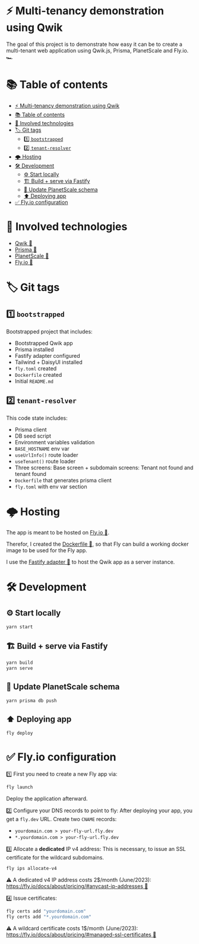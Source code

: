 # ⚡️ Multi-tenancy demonstration using Qwik

The goal of this project is to demonstrate how easy it can be
to create a multi-tenant web application using Qwik.js, Prisma,
PlanetScale and Fly.io. 🏎️

# 📚 Table of contents

<!-- TOC -->
* [⚡️ Multi-tenancy demonstration using Qwik](#-multi-tenancy-demonstration-using-qwik)
* [📚 Table of contents](#-table-of-contents)
* [📡 Involved technologies](#-involved-technologies)
* [🏷️ Git tags](#-git-tags)
  * [1️⃣ `bootstrapped`](#1-bootstrapped)
  * [2️⃣ `tenant-resolver`](#2-tenant-resolver)
* [🌩️ Hosting](#-hosting)
* [🛠️ Development](#-development)
  * [⚙️ Start locally](#-start-locally)
  * [🏗️ Build + serve via Fastify](#-build--serve-via-fastify)
  * [💾 Update PlanetScale schema](#-update-planetscale-schema)
  * [⬆️ Deploying app](#-deploying-app)
* [✅ Fly.io configuration](#-flyio-configuration)
<!-- TOC -->

# 📡 Involved technologies
- [Qwik 🔗](https://qwik.builder.io/)
- [Prisma 🔗](https://www.prisma.io/)
- [PlanetScale 🔗](https://planetscale.com/)
- [Fly.io 🔗](https://fly.io)

# 🏷️ Git tags
## 1️⃣ `bootstrapped`

Bootstrapped project that includes:
- Bootstrapped Qwik app
- Prisma installed
- Fastify adapter configured
- Tailwind + DaisyUI installed
- `fly.toml` created
- `Dockerfile` created
- Initial `README.md`

## 2️⃣ `tenant-resolver`

This code state includes:
- Prisma client
- DB seed script
- Environment variables validation
- `BASE_HOSTNAME` env var
- `useUrlInfo()` route loader
- `useTenant()` route loader
- Three screens: Base screen + subdomain screens: Tenant not found and tenant found
- `Dockerfile` that generates prisma client
- `fly.toml` with env var section

# 🌩️ Hosting
The app is meant to be hosted on [Fly.io 🔗](https://fly.io).

Therefor, I created the [Dockerfile 🔗](/Dockerfile), so that Fly can build
a working docker image to be used for the Fly app.

I use the [Fastify adapter 🔗](https://qwik.builder.io/docs/deployments/node/#installation)
to host the Qwik app as a server instance.

# 🛠️ Development

## ⚙️ Start locally

```bash
yarn start
```

## 🏗️ Build + serve via Fastify

```bash
yarn build
yarn serve
```

## 💾 Update PlanetScale schema
```bash
yarn prisma db push
```

## ⬆️ Deploying app
```bash
fly deploy
```

# ✅ Fly.io configuration
1️⃣ First you need to create a new Fly app via:
```bash
fly launch
```

Deploy the application afterward.

2️⃣ Configure your DNS records to point to fly:
After deploying your app, you get a `fly.dev` URL.
Create two `CNAME` records:
- `yourdomain.com > your-fly-url.fly.dev`
- `*.yourdomain.com > your-fly-url.fly.dev`

3️⃣ Allocate a **dedicated** IP v4 address:
This is necessary, to issue an SSL certificate for the wildcard subdomains.
```bash
fly ips allocate-v4
```

⚠️ A dedicated v4 IP address costs 2$/month (June/2023): [https://fly.io/docs/about/pricing/#anycast-ip-addresses 🔗](https://fly.io/docs/about/pricing/#anycast-ip-addresses)

4️⃣ Issue certificates:
```bash
fly certs add "yourdomain.com"
fly certs add "*.yourdomain.com"
```

⚠️ A wildcard certificate costs 1$/month (June/2023): [https://fly.io/docs/about/pricing/#managed-ssl-certificates 🔗](https://fly.io/docs/about/pricing/#managed-ssl-certificates)
